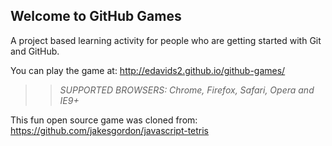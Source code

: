 ## Welcome to GitHub Games

A project based learning activity for people who are getting started with Git and GitHub.

You can play the game at: http://edavids2.github.io/github-games/

>> _*SUPPORTED BROWSERS*: Chrome, Firefox, Safari, Opera and IE9+_

This fun open source game was cloned from: https://github.com/jakesgordon/javascript-tetris
